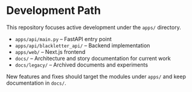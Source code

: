# Development Path

This repository focuses active development under the `apps/` directory.

- `apps/api/main.py` – FastAPI entry point
- `apps/api/blackletter_api/` – Backend implementation
- `apps/web/` – Next.js frontend
- `docs/` – Architecture and story documentation for current work
- `docs/legacy/` – Archived documents and experiments

New features and fixes should target the modules under `apps/` and keep documentation in `docs/`.
